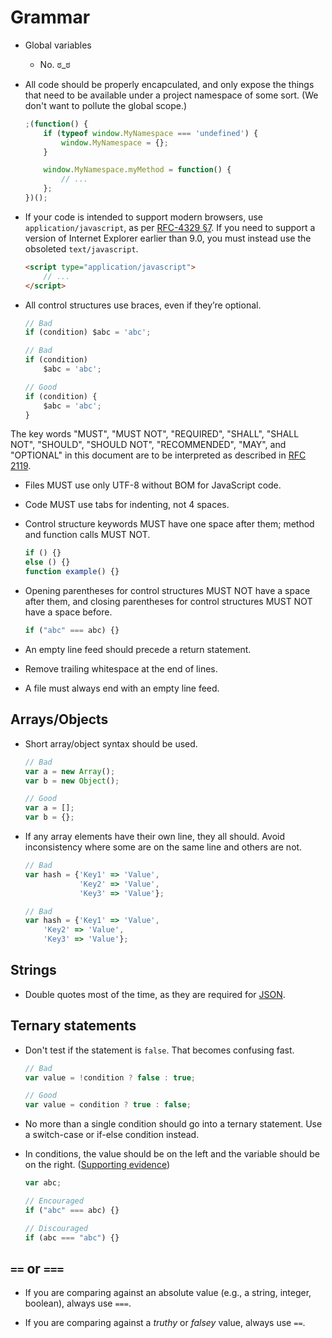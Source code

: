 # Grammar

* Global variables
    * No. ಠ_ಠ

* All code should be properly encapculated, and only expose the things that need to be available under a project namespace of some sort. (We don't want to pollute the global scope.)

  ```javascript
  ;(function() {
      if (typeof window.MyNamespace === 'undefined') {
          window.MyNamespace = {};
      }

      window.MyNamespace.myMethod = function() {
          // ...
      };
  })();
  ```

* If your code is intended to support modern browsers, use `application/javascript`, as per [RFC-4329 §7](http://tools.ietf.org/html/rfc4329#section-7). If you need to support a version of Internet Explorer earlier than 9.0, you must instead use the obsoleted `text/javascript`.

  ```html
  <script type="application/javascript">
      // ...
  </script>
  ```

* All control structures use braces, even if they’re optional.

  ```javascript
  // Bad
  if (condition) $abc = 'abc';

  // Bad
  if (condition)
      $abc = 'abc';

  // Good
  if (condition) {
      $abc = 'abc';
  }
  ```

The key words "MUST", "MUST NOT", "REQUIRED", "SHALL", "SHALL NOT", "SHOULD", "SHOULD NOT", "RECOMMENDED", "MAY", and "OPTIONAL" in this document are to be interpreted as described in [RFC 2119](http://tools.ietf.org/html/rfc2119).

* Files MUST use only UTF-8 without BOM for JavaScript code.

* Code MUST use tabs for indenting, not 4 spaces.

* Control structure keywords MUST have one space after them; method and function calls MUST NOT.

  ```javascript
  if () {}
  else () {}
  function example() {}
  ```

* Opening parentheses for control structures MUST NOT have a space after them, and closing parentheses for control structures MUST NOT have a space before.

  ```javascript
  if ("abc" === abc) {}
  ```

* An empty line feed should precede a return statement.

* Remove trailing whitespace at the end of lines.

* A file must always end with an empty line feed.

## Arrays/Objects

* Short array/object syntax should be used.

  ```javascript
  // Bad
  var a = new Array();
  var b = new Object();

  // Good
  var a = [];
  var b = {};
  ```

* If any array elements have their own line, they all should. Avoid inconsistency where some are on the same line and others are not.

  ```javascript
  // Bad
  var hash = {'Key1' => 'Value',
              'Key2' => 'Value',
              'Key3' => 'Value'};

  // Bad
  var hash = {'Key1' => 'Value',
      'Key2' => 'Value',
      'Key3' => 'Value'};
  ```

## Strings

* Double quotes most of the time, as they are required for [JSON](http://json.org).

## Ternary statements

* Don't test if the statement is `false`. That becomes confusing fast.

  ```javascript
  // Bad
  var value = !condition ? false : true;

  // Good
  var value = condition ? true : false;
  ```

* No more than a single condition should go into a ternary statement. Use a switch-case or if-else condition instead.

* In conditions, the value should be on the left and the variable should be on the right. ([Supporting evidence](https://www.securecoding.cert.org/confluence/display/seccode/EXP21-C.+Place+constants+on+the+left+of+equality+comparisons))

  ```javascript
  var abc;

  // Encouraged
  if ("abc" === abc) {}

  // Discouraged
  if (abc === "abc") {}
  ```

## `==` or `===`

* If you are comparing against an absolute value (e.g., a string, integer, boolean), always use `===`.

* If you are comparing against a _truthy_ or _falsey_ value, always use `==`.

